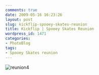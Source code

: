 ```yaml
---
comments: true
date: 2009-05-16 16:23:26
layout: post
slug: kickflip-spooey-skates-reunion
title: Kickflip | Spooey Skates Reunion
wordpress_id: 1471
categories:
- PhotoBlog
tags:
- Spooey Skates reunion
---
```


![reunion4](http://ryanfitzer.com/main/wp-content/uploads/2009/05/reunion4.jpg)
